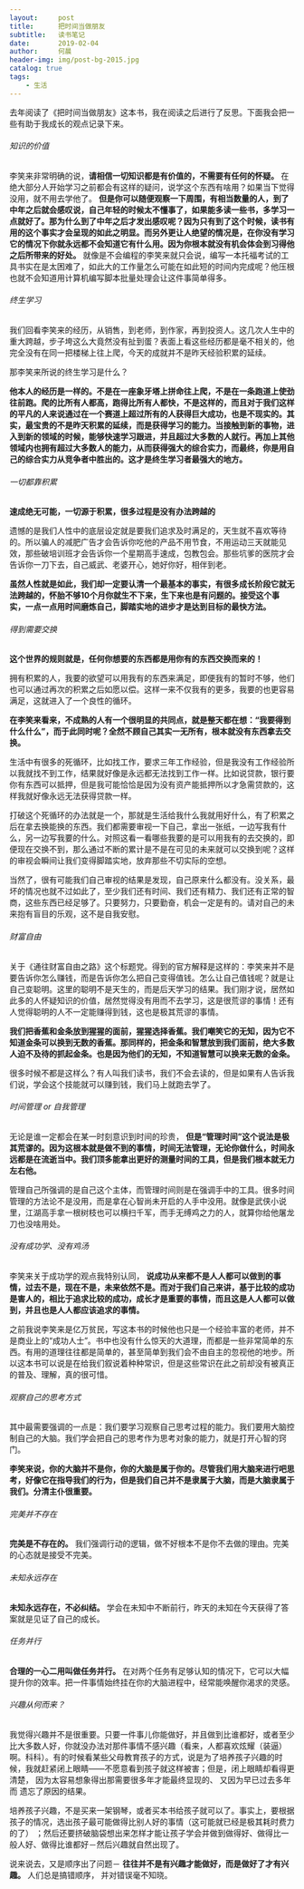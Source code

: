 ```yaml
---
layout:     post
title:      把时间当做朋友
subtitle:   读书笔记
date:       2019-02-04
author:     何晨
header-img: img/post-bg-2015.jpg
catalog: true
tags:
    - 生活
---
```


去年阅读了《把时间当做朋友》这本书，我在阅读之后进行了反思。下面我会把一些有助于我成长的观点记录下来。

###### 知识的价值

李笑来非常明确的说，**请相信一切知识都是有价值的，不需要有任何的怀疑。** 在绝大部分人开始学习之前都会有这样的疑问，说学这个东西有啥用？如果当下觉得没用，就不用去学他了。 **但是你可以随便观察一下周围，有相当数量的人，到了中年之后就会感叹说，自己年轻的时候太不懂事了，如果能多读一些书，多学习一点就好了。那为什么到了中年之后才发出感叹呢？因为只有到了这个时候，读书有用的这个事实才会呈现的如此之明显。而另外更让人绝望的情况是，在你没有学习它的情况下你就永远都不会知道它有什么用。因为你根本就没有机会体会到习得他之后所带来的好处。** 就像是不会编程的李笑来就只会说，编写一本托福考试的工具书实在是太困难了，如此大的工作量怎么可能在如此短的时间内完成呢？他压根也就不会知道用计算机编写脚本批量处理会让这件事简单得多。

###### 终生学习

我们回看李笑来的经历，从销售，到老师，到作家，再到投资人。这几次人生中的重大跨越，步子垮这么大竟然没有扯到蛋？表面上看这些经历都是毫不相关的，他完全没有在同一把楼梯上往上爬，今天的成就并不是昨天经验积累的延续。

那李笑来所说的终生学习是什么？

**他本人的经历是一样的。不是在一座象牙塔上拼命往上爬，不是在一条跑道上使劲往前跑。爬的比所有人都高，跑得比所有人都快，不是这样的，而且对于我们这样的平凡的人来说通过在一个赛道上超过所有的人获得巨大成功，也是不现实的。其实，最宝贵的不是昨天积累的延续，而是获得学习的能力。当接触到新的事物，进入到新的领域的时候，能够快速学习跟进，并且超过大多数的人就行。再加上其他领域内也拥有超过大多数人的能力，从而获得强大的综合实力，而最终，你是用自己的综合实力从竞争者中胜出的。这才是终生学习者最强大的地方。**

###### 一切都靠积累

**速成绝无可能，一切源于积累，很多过程是没有办法跨越的** 

遗憾的是我们人性中的底层设定就是要我们追求及时满足的，天生就不喜欢等待的。所以骗人的减肥广告才会告诉你吃他的产品不用节食，不用运动三天就能见效，那些破培训班才会告诉你一个星期高手速成，包教包会。那些坑爹的医院才会告诉你一刀下去，自己威武、老婆开心，她好你好，相伴到老。

**虽然人性就是如此，我们却一定要认清一个最基本的事实，有很多成长阶段它就无法跨越的，怀胎不够10个月你就生不下来，生下来也是有问题的。接受这个事实，一点一点用时间磨炼自己，脚踏实地的进步才是达到目标的最快方法。**

###### 得到需要交换

**这个世界的规则就是，任何你想要的东西都是用你有的东西交换而来的！**

拥有积累的人，我要的欲望可以用我有的东西来满足，即便我有的暂时不够，他们也可以通过再次的积累之后如愿以偿。这样一来不仅我有的更多，我要的也更容易满足，这就进入了一个良性的循环。

**在李笑来看来，不成熟的人有一个很明显的共同点，就是整天都在想：“我要得到什么什么”，而于此同时呢？全然不顾自己其实一无所有，根本就没有东西拿去交换。**

生活中有很多的死循环，比如找工作，要求三年工作经验，但是我没有工作经验所以我就找不到工作，结果就好像是永远都无法找到工作一样。比如说贷款，银行要你有东西可以抵押，但是我可能恰恰是因为没有资产能抵押所以才急需贷款的，这样我就好像永远无法获得贷款一样。

打破这个死循环的办法就是一个，那就是生活给我什么我就用好什么，有了积累之后在拿去换能换的东西。我们都需要审视一下自己，拿出一张纸，一边写我有什么，另一边写我要的什么。对照这看一看哪些我要的是可以用我有的去交换的，即便现在交换不到，那么通过不断的累计是不是在可见的未来就可以交换到呢？这样的审视会瞬间让我们变得脚踏实地，放弃那些不切实际的空想。

当然了，很有可能我们自己审视的结果是发现，自己原来什么都没有。没关系，最坏的情况也就不过如此了，至少我们还有时间、我们还有精力、我们还有正常的智商，这些东西已经足够了。只要努力，只要勤奋，机会一定是有的。请对自己的未来抱有盲目的乐观，这不是自我安慰。

###### 财富自由

关于《通往财富自由之路》这个标题党。得到的官方解释是这样的：李笑来并不是要告诉你怎么赚钱，而是告诉你怎么把自己变得值钱。怎么让自己值钱呢？就是让自己变聪明。这里的聪明不是天生的，而是后天学习的结果。我们刚才说，居然如此多的人怀疑知识的价值，居然觉得没有用而不去学习，这是很荒谬的事情！还有人觉得聪明的人不一定能赚得到钱，这也是极其荒谬的事情。

**我们把香蕉和金条放到猩猩的面前，猩猩选择香蕉。我们嘲笑它的无知，因为它不知道金条可以换到无数的香蕉。那同样的，把金条和智慧放到我们面前，绝大多数人迫不及待的抓起金条。也是因为他们的无知，不知道智慧可以换来无数的金条。**

很多时候不都是这样么？有人叫我们读书，我们不会去读的，但是如果有人告诉我们说，学会这个技能就可以赚到钱，我们马上就跑去学了。

###### 时间管理 or 自我管理

无论是谁一定都会在某一时刻意识到时间的珍贵， **但是“管理时间”这个说法是极其荒谬的。因为这根本就是做不到的事情，时间无法管理，无论你做什么，时间永远都是在流逝当中。我们顶多能拿出更好的测量时间的工具，但是我们根本就无力左右他。**

管理自己所强调的是自己这个主体，而管理时间则是在强调手中的工具。很多时间管理的方法论不是没用，而是拿在心智尚未开启的人手中没用。就像是武侠小说里，江湖高手拿一根树枝也可以横扫千军，而手无缚鸡之力的人，就算你给他屠龙刀也没啥用处。

###### 没有成功学、没有鸡汤

李笑来关于成功学的观点我特别认同， **说成功从来都不是人人都可以做到的事情，过去不是，现在不是，未来依然不是。而对于我们自己来讲，基于比较的成功是害人的，相比于追求比较的成功，成长才是重要的事情，而且这是人人都可以做到，并且也是人人都应该追求的事情。**

之前我说李笑来是亿万贫民，写这本书的时候他也只是一个经验丰富的老师，并不是商业上的“成功人士”。书中也没有什么惊天的大道理，而都是一些非常简单的东西。有用的道理往往都是简单的，甚至简单到我们会不由自主的忽视他的地步。所以这本书可以说是在给我们叙说着种种常识，但是这些常识在此之前却没有被真正的普及、理解，真的很可惜。

###### 观察自己的思考方式

其中最需要强调的一点是：我们要学习观察自己思考过程的能力。我们要用大脑控制自己的大脑。我们学会把自己的思考作为思考对象的能力，就是打开心智的窍门。

**李笑来说，你的大脑并不是你，你的大脑是属于你的。尽管我们用大脑来进行吧思考，好像它在指导我们的行为，但是我们自己并不是隶属于大脑，而是大脑隶属于我们。分清主仆很重要。**

###### 完美并不存在

**完美是不存在的。** 我们强调行动的逻辑，做不好根本不是你不去做的理由。完美的心态就是接受不完美。

###### 未知永远存在

**未知永远存在，不必纠结。** 学会在未知中不断前行，昨天的未知在今天获得了答案就是见证了自己的成长。

###### 任务并行

**合理的一心二用叫做任务并行。** 在对两个任务有足够认知的情况下，它可以大幅提升你的效率。把一件事情始终挂在你的大脑进程中，经常能唤醒你渴求的灵感。

###### 兴趣从何而来？

我觉得兴趣并不是很重要。只要一件事儿你能做好，并且做到比谁都好，或者至少比大多数人好，你就没办法对那件事情不感兴趣（看来，人都喜欢炫耀（装逼）啊。科科）。有的时候看某些父母教育孩子的方式，说是为了培养孩子兴趣的时候，我就赶紧闭上眼睛——不愿意看到孩子就这样被害；但是，闭上眼睛却看得更清楚， 因为太容易想象得出那需要很多年才能最终显现的、 又因为早已过去多年而
遗忘了原因的结果。

培养孩子兴趣，不是买来一架钢琴，或者买本书给孩子就可以了。事实上，要根据孩子的情况，选出孩子最可能做得比别人好的事情（这可能就已经是极其耗时费力的了） ；然后还要挤破脑袋想出来怎样才能让孩子学会并做到做得好、做得比一般人好、做得比谁都好－然后兴趣就自然出现了。

说来说去，又是顺序出了问题－ **往往并不是有兴趣才能做好，而是做好了才有兴趣。** 人们总是搞错顺序， 并对错误毫不知晓。
